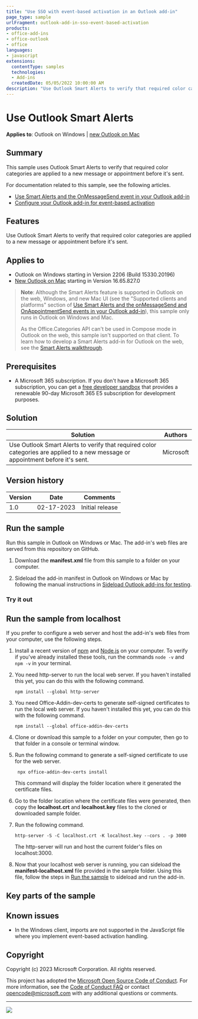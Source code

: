```yaml
---
title: "Use SSO with event-based activation in an Outlook add-in"
page_type: sample
urlFragment: outlook-add-in-sso-event-based-activation
products:
- office-add-ins
- office-outlook
- office
languages:
- javascript
extensions:
  contentType: samples
  technologies:
  - Add-ins
  createdDate: 05/05/2022 10:00:00 AM
description: "Use Outlook Smart Alerts to verify that required color categories are applied to a new message or appointment before it's sent."
---
```


# Use Outlook Smart Alerts

**Applies to**: Outlook on Windows | [new Outlook on Mac](https://support.microsoft.com/office/6283be54-e74d-434e-babb-b70cefc77439)

## Summary

This sample uses Outlook Smart Alerts to verify that required color categories are applied to a new message or appointment before it's sent.

For documentation related to this sample, see the following articles.

- [Use Smart Alerts and the OnMessageSend event in your Outlook add-in](https://learn.microsoft.com/office/dev/add-ins/outlook/smart-alerts-onmessagesend-walkthrough)
- [Configure your Outlook add-in for event-based activation](https://learn.microsoft.com/office/dev/add-ins/outlook/autolaunch)

## Features

Use Outlook Smart Alerts to verify that required color categories are applied to a new message or appointment before it's sent.


## Applies to

- Outlook on Windows starting in Version 2206 (Build 15330.20196)
- [New Outlook on Mac](https://support.microsoft.com/office/6283be54-e74d-434e-babb-b70cefc77439) starting in Version 16.65.827.0

> **Note**: Although the Smart Alerts feature is supported in Outlook on the web, Windows, and new Mac UI (see the "Supported clients and platforms" section of [Use Smart Alerts and the onMessageSend and OnAppointmentSend events in your Outlook add-in](https://learn.microsoft.com/office/dev/add-ins/outlook/smart-alerts-onmessagesend-walkthrough#supported-clients-and-platforms)), this sample only runs in Outlook on Windows and Mac.
>
> As the Office.Categories API can't be used in Compose mode in Outlook on the web, this sample isn't supported on that client. To learn how to develop a Smart Alerts add-in for Outlook on the web, see the [Smart Alerts walkthrough](https://learn.microsoft.com/office/dev/add-ins/outlook/smart-alerts-onmessagesend-walkthrough).

## Prerequisites

- A Microsoft 365 subscription. If you don't have a Microsoft 365 subscription, you can get a [free developer sandbox](https://aka.ms/m365/devprogram#Subscription) that provides a renewable 90-day Microsoft 365 E5 subscription for development purposes.

## Solution

| Solution | Authors |
| -------- | --------- |
| Use Outlook Smart Alerts to verify that required color categories are applied to a new message or appointment before it's sent. | Microsoft |

## Version history

| Version | Date | Comments |
| ------- | ----- | -------- |
| 1.0 | 02-17-2023 | Initial release |

## Run the sample

Run this sample in Outlook on Windows or Mac. The add-in's web files are served from this repository on GitHub.

1. Download the **manifest.xml** file from this sample to a folder on your computer.

1. Sideload the add-in manifest in Outlook on Windows or Mac by following the manual instructions in [Sideload Outlook add-ins for testing](https://learn.microsoft.com/office/dev/add-ins/outlook/sideload-outlook-add-ins-for-testing).

### Try it out




## Run the sample from localhost

If you prefer to configure a web server and host the add-in's web files from your computer, use the following steps.

1. Install a recent version of [npm](https://www.npmjs.com/get-npm) and [Node.js](https://nodejs.org/) on your computer. To verify if you've already installed these tools, run the commands `node -v` and `npm -v` in your terminal.

1. You need http-server to run the local web server. If you haven't installed this yet, you can do this with the following command.

    ```console
    npm install --global http-server
    ```

1. You need Office-Addin-dev-certs to generate self-signed certificates to run the local web server. If you haven't installed this yet, you can do this with the following command.

    ```console
    npm install --global office-addin-dev-certs
    ```

1. Clone or download this sample to a folder on your computer, then go to that folder in a console or terminal window.

1. Run the following command to generate a self-signed certificate to use for the web server.

   ```console
    npx office-addin-dev-certs install
    ```

    This command will display the folder location where it generated the certificate files.

1. Go to the folder location where the certificate files were generated, then copy the **localhost.crt** and **localhost.key** files to the cloned or downloaded sample folder.

1. Run the following command.

    ```console
    http-server -S -C localhost.crt -K localhost.key --cors . -p 3000
    ```

    The http-server will run and host the current folder's files on localhost:3000.

1. Now that your localhost web server is running, you can sideload the **manifest-localhost.xml** file provided in the sample folder. Using this file, follow the steps in [Run the sample](#run-the-sample) to sideload and run the add-in.

## Key parts of the sample


## Known issues

- In the Windows client, imports are not supported in the JavaScript file where you implement event-based activation handling.

## Copyright

Copyright (c) 2023 Microsoft Corporation. All rights reserved.

This project has adopted the [Microsoft Open Source Code of Conduct](https://opensource.microsoft.com/codeofconduct/). For more information, see the [Code of Conduct FAQ](https://opensource.microsoft.com/codeofconduct/faq/) or contact [opencode@microsoft.com](mailto:opencode@microsoft.com) with any additional questions or comments.

---

<img src="https://telemetry.sharepointpnp.com/pnp-officeaddins/samples/outlook-add-in-sso-event-based-activation" />
